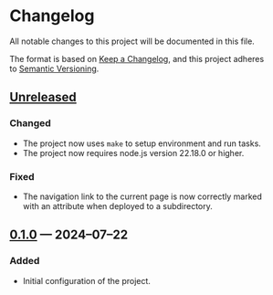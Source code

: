 <!-- markdownlint-disable MD024 -->
# Changelog

All notable changes to this project will be documented in this file.

The format is based on [Keep a Changelog](https://keepachangelog.com), and this project adheres to [Semantic Versioning](https://semver.org).

## [Unreleased]

### Changed

- The project now uses `make` to setup environment and run tasks.
- The project now requires node.js version 22.18.0 or higher.

### Fixed

- The navigation link to the current page is now correctly marked with an attribute when deployed to a subdirectory.

## [0.1.0] — 2024–07–22

### Added

- Initial configuration of the project.

[Unreleased]: https://github.com/firefoxic/project-template-gulp-nunjucks/compare/v0.1.0...HEAD
[0.1.0]: https://github.com/firefoxic/project-template-gulp-nunjucks/releases/tag/v0.1.0
